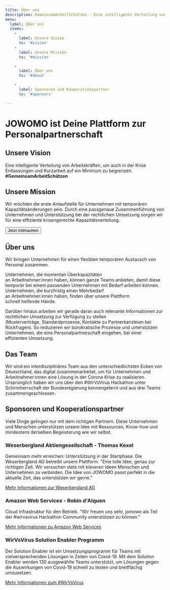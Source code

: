 ```yaml
---
title: Über uns
description: GemeinsamArbeitSchützen - Eine intelligente Verteilung von Arbeitskräften, um auch in der Krise Entlassungen und Kurzarbeit auf ein Minimum zu begrenzen. 
menu: 
  label: Über uns
  items:
    - 
      label: Unsere Vision
      to: '#vision'
    - 
      label: Unsere Mission
      to: '#mission'

    - 
      label: Über uns
      to: '#about'

    -   
      label: Sponsoren und Kooperationspartner
      to: '#sponsors'

---
```


# JOWOMO ist Deine Plattform zur Personalpartnerschaft</span>

<about id="vision" icon="vision">

## Unsere Vision
Eine intelligente Verteilung von Arbeitskräften, um auch in der Krise Entlassungen und Kurzarbeit auf ein Minimum zu begrenzen. <b>​#GemeinsamArbeitSchützen</b>

</about>

<about id="mission" icon="mission">

## Unsere Mission
Wir möchten die erste Anlaufstelle für Unternehmen mit temporären Kapazitätsänderungen sein. Durch  eine passgenaue Zusammenführung von Unternehmen und Unterstützung bei der rechtlichen Umsetzung sorgen wir für eine effiziente krisengerechte Kapazitätsverteilung. ​

<button onclick="window.location.href='/register/supply';" class="cta">Jetzt mitmachen</button>

</about>

<about id="team" icon="team">

## Über uns
Wir bringen Unternehmen für einen flexiblen temporären Austausch von Personal zusammen. ​

Unternehmen, die momentan Überkapazitäten an Arbeitnehmer:innen haben, können ganze Teams anbieten, damit diese temporär bei einem passenden Unternehmen mit Bedarf arbeiten können. ​
Unternehmen, die kurzfristig einen Mehrbedarf an Arbeitnehmer:innen haben, finden über unsere Plattform schnell helfende Hände. ​

Darüber hinaus arbeiten wir gerade daran auch relevante Informationen zur rechtlichen Umsetzung zur Verfügung zu stellen (Musterverträge, Standardprozesse, Kontakte zu Partnerkanzleien bei Rückfragen). So reduzieren wir bürokratische Prozesse und unterstützen Unternehmen, die eine Personalpartnerschaft eingehen, bei einer effizienten Umsetzung.​


## Das Team
Wir sind ein interdisziplinäres Team aus den unterschiedlichsten Ecken von Deutschland, das digital zusammenarbeitet, um für Unternehmen und Arbeitnehmer:innen eine Lösung in der Corona Krise zu realisieren. Ursprünglich haben wir uns über den #WirVsVirus Hackathon unter Schirmherrschaft der Bundesregierung kennengelernt und aus drei Teams zusammengeschlossen. 

</about>

<about id="sponsors" icon="partner">

## Sponsoren und Kooperationspartner

Viele Dinge gelingen nur mit dem richtigen Partnern. Diese Unternehmen und Menschen unterstützen unsere Idee mit Ressourcen, Know-how und mindestens derselben Begeisterung wie wir selbst.

<sponsor logo="wlb.jpg" person="wlb_person.png" scalex="true">

### Weserbergland Aktiengesellschaft - Thomas Kexel

Gemeinsam mehr erreichen: Unterstützung in der Startphase. Die Weserbergland AG betreibt unsere Plattform. "Eine tolle Idee, genau zur richtigen Zeit. Wir versuchen stets mit kleveren Ideen Menschen und Unternehmen zu verbinden. Die Idee von JOWOMO passt perfekt in die aktuelle Zeit, das unterstützen wir gerne."

[Mehr Informationen zur Weserbergland AG](https://weserberglandag.de/)

</sponsor>

<sponsor logo="aws.png" person="aws_person.jpg">

### Amazon Web Services - Robin d'Alquen

Cloud Infrastruktur für den Betrieb. "Wir freuen uns sehr, jomowo als Teil der #wirvsvirus Hackathon Community unterstützen zu können."

[Mehr Informationen zu Amazon Web Services](https://aws.amazon.com/)

</sponsor>

<sponsor logo="enabler.png">

### WirVsVirus Solution Enabler Programm

Der Solution Enabler ist ein Umsetzungsprogramm für Teams mit vielversprechenden Lösungen in Zeiten von Covid-19. Mit dem Solution Enabler werden 130 ausgewählte Teams unterstützt, um Lösungen gegen die Auswirkungen von Covid-19 schnell zu testen und breitflächig umzusetzen.

[Mehr Informationen zum #WirVsVirus](https://wirvsvirushackathon.org/)

</sponsor>

</about>


